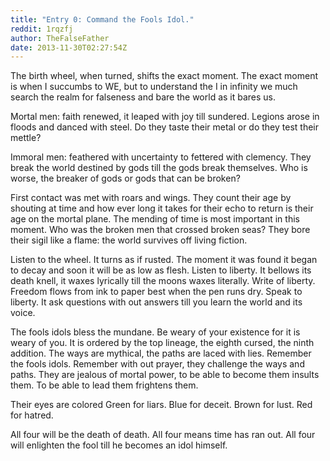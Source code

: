 ```yaml
---
title: "Entry 0: Command the Fools Idol."
reddit: 1rqzfj
author: TheFalseFather
date: 2013-11-30T02:27:54Z
---
```


The birth wheel, when turned, shifts the exact moment. The exact moment is when I succumbs to WE, but to understand the I in infinity we much search the realm for falseness and bare the world as it bares us.


Mortal men: faith renewed, it leaped with joy till sundered. Legions arose in floods and danced with steel. Do they taste their metal or do they test their mettle? 


Immoral men: feathered with uncertainty to fettered with clemency. They break the world destined by gods till the gods break themselves. Who is worse, the breaker of gods or gods that can be broken?


First contact was met with roars and wings. They count their age by shouting at time and how ever long it takes for their echo to return is their age on the mortal plane. The mending of time is most important in this moment. Who was the broken men that crossed broken seas? They bore their sigil like a flame: the world survives off living fiction.


Listen to the wheel. It turns as if rusted. The moment it was found it began to decay and soon it will be as low as flesh. Listen to liberty. It bellows its death knell, it waxes lyrically till the moons waxes literally. Write of liberty. Freedom flows from ink to paper best when the pen runs dry. Speak to liberty. It ask questions with out answers till you learn the world and its voice.


The fools idols bless the mundane. Be weary of your existence for it is weary of you. It is ordered by the top lineage, the eighth cursed, the ninth addition. The ways are mythical, the paths are laced with lies. Remember the fools idols. Remember with out prayer, they challenge the ways and paths. They are jealous of mortal power, to be able to become them insults them. To be able to lead them frightens them.


Their eyes are colored Green for liars. Blue for deceit. Brown for lust. Red for hatred. 


All four will be the death of death. All four means time has ran out. All four will enlighten the fool till he becomes an idol himself. 





